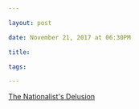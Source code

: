 ```yaml
---

layout: post

date: November 21, 2017 at 06:30PM

title:

tags:

---
```



[The Nationalist's Delusion](https://www.theatlantic.com/politics/archive/2017/11/the-nationalists-delusion/546356/)